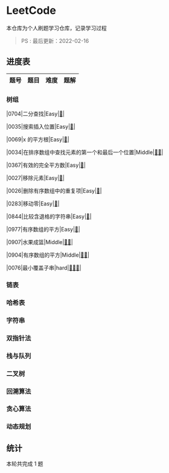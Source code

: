 # LeetCode

本仓库为个人刷题学习仓库，记录学习过程
> PS : 最后更新：2022-02-16

## 进度表

|题号|题目|难度|题解|
|:-:|----|----|:-:|

### 树组

|0704|二分查找|Easy|[🎉](https://github.com/huanghuiqiang/Algorithm/blob/main/TS/0704E-BinarySearch.ts)|

|0035|搜索插入位置|Easy|[🎉](https://github.com/huanghuiqiang/Algorithm/blob/main/TS/0035E-SearchInsertPosition.ts)|

|0069|x 的平方根|Easy|[🎉](https://github.com/huanghuiqiang/Algorithm/blob/main/TS/0069E-Sqrt(x).ts)|

|0034|在排序数组中查找元素的第一个和最后一个位置|Middle|[🎉🎉](https://github.com/huanghuiqiang/Algorithm/blob/main/TS/0034M-Find-First-and-Last-Position-of-Element-in-Sorted-Array.ts)|

|0367|有效的完全平方数|Easy|[🎉](https://github.com/huanghuiqiang/Algorithm/blob/main/TS/0367M-ValidPerfectSquare.ts)|

|0027|移除元素|Easy|[🎉](https://github.com/huanghuiqiang/Algorithm/blob/main/TS/0027-removeElement.ts)|

|0026|删除有序数组中的重复项|Easy|[🎉](https://github.com/huanghuiqiang/Algorithm/blob/main/TS/0026-removeDuplicates.ts)|

|0283|移动零|Easy|[🎉](https://github.com/huanghuiqiang/Algorithm/blob/main/TS/0283-moveZeroes.ts)|

|0844|比较含退格的字符串|Easy|[🎉](https://github.com/huanghuiqiang/Algorithm/blob/main/TS/0844-backspaceCompare.ts)|

|0977|有序数组的平方|Easy|[🎉](https://github.com/huanghuiqiang/Algorithm/blob/main/TS/0977-sortedSquares.ts)|

|0907|水果成篮|Middle|[🎉🎉](https://github.com/huanghuiqiang/Algorithm/blob/main/TS/0209-minSubArrayLen.ts)|

|0904|有序数组的平方|Middle|[🎉🎉](https://github.com/huanghuiqiang/Algorithm/blob/main/TS/0904-totalFruit.ts)|

|0076|最小覆盖子串|hard|[🎉🎉🎉](https://github.com/huanghuiqiang/Algorithm/blob/main/TS/0076-minWindow.ts)|



### 链表

### 哈希表

### 字符串

### 双指针法

### 栈与队列

### 二叉树

### 回溯算法

### 贪心算法

### 动态规划

## 统计

本轮共完成 1 题
